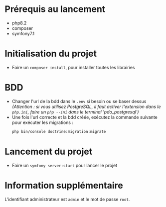 # Prérequis au lancement

- php8.2
- composer
- symfony7.1

# Initialisation du projet

- Faire un `composer install`, pour installer toutes les librairies

# BDD

- Changer l'url de la bdd dans le `.env` si besoin ou se baser dessus  
  *(Attention : si vous utilisez PostgreSQL, il faut activer l'extension dans le `php.ini`, faire un `php --ini` dans le terminal 'pdo_postgresql')*
- Une fois l'url correcte et la bdd créée, exécutez la commande suivante pour exécuter les migrations :
  ```bash
  php bin/console doctrine:migration:migrate

# Lancement du projet

- Faire un `symfony server:start` pour lancer le projet

# Information supplémentaire

L'identifiant administrateur est `admin` et le mot de passe `root`.
